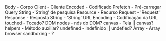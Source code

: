 Body - Corpo 
Client - Cliente
Encoded - Codificado
Prefetch - Pré-carregar
Query String -'String' de pesquisa
Resource - Recurso
Request - 'Request'
Response - Resposta
String - 'String'
URL Encoding - Codificação da URL
touched - Tocado?
DOM nodes - nós do DOM?
canvas - Tela || canvas?
helpers - Método auxiliar?
undefined - Indefinido || undefied?
Array - Array
browser sandboxing - ?